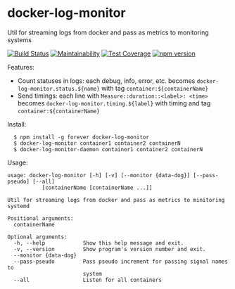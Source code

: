 # docker-log-monitor
Util for streaming logs from docker and pass as metrics to monitoring systems

[![Build Status](https://travis-ci.org/andre487/docker-log-monitor.svg?branch=master)](https://travis-ci.org/andre487/docker-log-monitor)
[![Maintainability](https://api.codeclimate.com/v1/badges/f3284c31feccd239b381/maintainability)](https://codeclimate.com/github/andre487/docker-log-monitor/maintainability)
[![Test Coverage](https://api.codeclimate.com/v1/badges/f3284c31feccd239b381/test_coverage)](https://codeclimate.com/github/andre487/docker-log-monitor/test_coverage)
[![npm version](https://badge.fury.io/js/docker-log-monitor.svg)](http://badge.fury.io/js/docker-log-monitor)


Features:

  * Count statuses in logs: each debug, info, error, etc. becomes `docker-log-monitor.status.${name}` with tag `container:${containerName}`
  * Send timings: each line with `Measure::duration::<label>: <time>` becomes `docker-log-monitor.timing.${label}` with timing and tag `container:${containerName}`

Install:

```
  $ npm install -g forever docker-log-monitor
  $ docker-log-monitor container1 container2 containerN
  $ docker-log-monitor-daemon container1 container2 containerN
```

Usage:

```
usage: docker-log-monitor [-h] [-v] [--monitor {data-dog}] [--pass-pseudo] [--all]
           [containerName [containerName ...]]

Util for streaming logs from docker and pass as metrics to minitoring systemd

Positional arguments:
  containerName

Optional arguments:
  -h, --help            Show this help message and exit.
  -v, --version         Show program's version number and exit.
  --monitor {data-dog}
  --pass-pseudo         Pass pseudo increment for passing signal names to
                        system
  --all                 Listen for all containers
```
